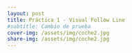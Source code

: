 ```yaml
---
layout: post
title: Práctica 1 - Visual Follow Line
#subtitle: Cambio de prueba
cover-img: /assets/img/coche2.jpg
share-img: /assets/img/coche2.jpg
---
```

